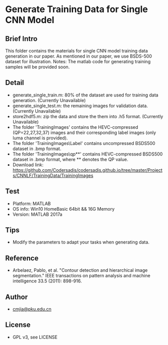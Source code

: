 # Generate Training Data for Single CNN Model

## Brief Intro
This folder contains the materials for single CNN model training data generation in our paper.
As mentioned in our paper, we use BSDS-500 dataset for illustration.
Notes: The matlab code for generating training samples will be provided soon. 

## Detail
- generate_single_train.m: 80% of the dataset are used for training data generation. (Currently Unavailable)
- generate_single_test.m: the remaining images for validation data. (Currently Unavailable)
- store2hdf5.m: zip the data and store the them into .h5 format. (Currently Unavailable)
- The folder 'TrainingImages' contains the HEVC-compressed (QP=22,27,32,37) images and their corresponding label images (only luma channel is provided).
- The folder 'TrainingImages\Label' contains uncompressed BSDS500 dataset in .bmp format.
- The folder 'TrainingImages\qp**' contains HEVC-compressed BSDS500 dataset in .bmp format, where ** denotes the QP value.
- Download link: https://github.com/Codersadis/codersadis.github.io/tree/master/Projects/CNNLF/TrainingData/TrainingImages

## Test
- Platform: MATLAB
- OS info: Win10 HomeBasic 64bit && 16G Memory
- Version: MATLAB 2017a

## Tips
- Modify the parameters to adapt your tasks when generating data.

## Reference
- Arbelaez, Pablo, et al. "Contour detection and hierarchical image segmentation." IEEE transactions on pattern analysis and machine intelligence 33.5 (2011): 898-916.

## Author
- cmjia@pku.edu.cn

## License
- GPL v3, see LICENSE   

